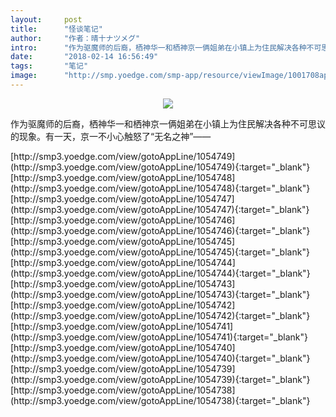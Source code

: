 ```yaml
---
layout:     post
title:      "怪谈笔记"
author:     "作者：晴十ナツメグ"
intro:      "作为驱魔师的后裔，栖神华一和栖神京一俩姐弟在小镇上为住民解决各种不可思议的现象。有一天，京一不小心触怒了“无名之神”——"
date:       "2018-02-14 16:56:49"
tags:       "笔记"
image:      "http://smp.yoedge.com/smp-app/resource/viewImage/1001708appline.png"
---
```

<div style="text-align: center">
<p><img src="http://smp.yoedge.com/smp-app/resource/viewImage/1001708appline.png"/></p>
</div>
<p class="post-meta">
<span>作为驱魔师的后裔，栖神华一和栖神京一俩姐弟在小镇上为住民解决各种不可思议的现象。有一天，京一不小心触怒了“无名之神”——</span>
</p>
[http://smp3.yoedge.com/view/gotoAppLine/1054749](http://smp3.yoedge.com/view/gotoAppLine/1054749){:target="_blank"}
[http://smp3.yoedge.com/view/gotoAppLine/1054748](http://smp3.yoedge.com/view/gotoAppLine/1054748){:target="_blank"}
[http://smp3.yoedge.com/view/gotoAppLine/1054747](http://smp3.yoedge.com/view/gotoAppLine/1054747){:target="_blank"}
[http://smp3.yoedge.com/view/gotoAppLine/1054746](http://smp3.yoedge.com/view/gotoAppLine/1054746){:target="_blank"}
[http://smp3.yoedge.com/view/gotoAppLine/1054745](http://smp3.yoedge.com/view/gotoAppLine/1054745){:target="_blank"}
[http://smp3.yoedge.com/view/gotoAppLine/1054744](http://smp3.yoedge.com/view/gotoAppLine/1054744){:target="_blank"}
[http://smp3.yoedge.com/view/gotoAppLine/1054743](http://smp3.yoedge.com/view/gotoAppLine/1054743){:target="_blank"}
[http://smp3.yoedge.com/view/gotoAppLine/1054742](http://smp3.yoedge.com/view/gotoAppLine/1054742){:target="_blank"}
[http://smp3.yoedge.com/view/gotoAppLine/1054741](http://smp3.yoedge.com/view/gotoAppLine/1054741){:target="_blank"}
[http://smp3.yoedge.com/view/gotoAppLine/1054740](http://smp3.yoedge.com/view/gotoAppLine/1054740){:target="_blank"}
[http://smp3.yoedge.com/view/gotoAppLine/1054739](http://smp3.yoedge.com/view/gotoAppLine/1054739){:target="_blank"}
[http://smp3.yoedge.com/view/gotoAppLine/1054738](http://smp3.yoedge.com/view/gotoAppLine/1054738){:target="_blank"}


